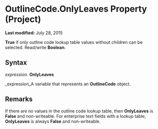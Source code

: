 
# OutlineCode.OnlyLeaves Property (Project)

 **Last modified:** July 28, 2015

 **True** if only outline code lookup table values without children can be selected. Read/write **Boolean**.

## Syntax

 _expression_. **OnlyLeaves**

 _expression_A variable that represents an  **OutlineCode** object.


## Remarks

If there are no values in the outline code lookup table, then  **OnlyLeaves** is **False** and non-writeable. For enterprise text fields with a lookup table, **OnlyLeaves** is always **False** and non-writeable.

